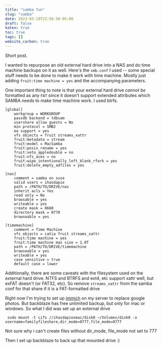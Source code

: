 ```yaml
---
title: "samba fun"
slug: "samba"
date: 2023-03-10T22:56:58-05:00
draft: false
katex: true
toc: true
tags: []
website_carbon: true
---
```


Short post.

I wanted to repurpose an old external hard drive into a NAS and do time machine backups on it as well.
Here's the `smb.conf` I used -- some special stuff needs to be done to make it work with time machine.
Mostly just adding `fruit:time machine = yes` and the accompanying parameters.

One important thing to note is that your external hard drive _cannot be_ formatted as any `FAT` since it doesn't support extended attributes which SAMBA needs to make time machine work. I used btrfs.

```
[global]
	workgroup = WORKGROUP
	passdb backend = tdbsam
	usershare allow guests = No
	min protocol = SMB2
	ea support = yes
	vfs objects = fruit streams_xattr
	fruit:metadata = stream
	fruit:model = MacSamba
	fruit:posix_rename = yes
	fruit:veto_appledouble = no
	fruit:nfs_aces = no
	fruit:wipe_intentionally_left_blank_rfork = yes
	fruit:delete_empty_adfiles = yes

[nas]
	comment = samba on suse
	valid users = ihasdapie
	path = /PATH/TO/DRIVE/nas
	inherit acls = Yes
	read only = No
	browsable = yes
	writeable = yes
	create mask = 0660
	directory mask = 0770
	browseable = yes

[timemachine]
	comment = Time Machine
	vfs objects = catia fruit streams_xattr
	fruit:time machine = yes
	fruit:time machine max size = 1.0T
	path = /PATH/TO/DRIVE/timemachine
	browseable = yes
	writeable = yes
	case sensitive = true
	default case = lower
```

Additionally, there are some caveats with the filesystem used on the external hard drive. NTFS and BTRFS and ext4, etc support xattr well, but exFAT doesn't (or FAT32, etc). So remove `streams_xattr` from the samba conf for that share if it is a FAT-formatted drive

Right now I'm trying to set up [immich](https://immich.app/) on my server to replace google photos.
But backblaze has free unlimited backup, but only for mac or windows. So what I did was set up an external drive

```
 sudo mount -t cifs //ihasdapiexmac/disk0 ~/Volumes/disk0 -o username=familyfileshare,dir_mode=0777,file_mode=0777
```

Not sure why i can't create files without dir_mode, file_mode not set to 777

Then I set up backblaze to back up that mounted drive :)
